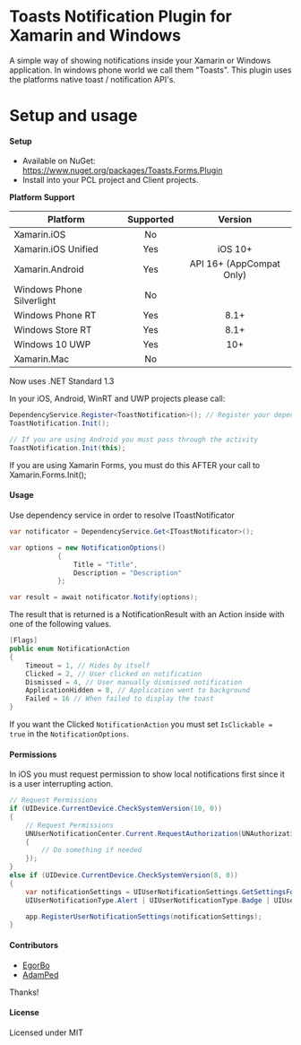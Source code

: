 Toasts Notification Plugin for Xamarin and Windows
===================

A simple way of showing notifications inside your Xamarin or Windows application. In windows phone world we call them "Toasts". This plugin uses the platforms native toast / notification API's.

Setup and usage
===================
#### Setup
* Available on NuGet: https://www.nuget.org/packages/Toasts.Forms.Plugin
* Install into your PCL project and Client projects.

**Platform Support**

|Platform|Supported|Version|
| ------------------- | :-----------: | :------------------: |
|Xamarin.iOS|No||
|Xamarin.iOS Unified|Yes|iOS 10+|
|Xamarin.Android|Yes|API 16+ (AppCompat Only)|
|Windows Phone Silverlight|No||
|Windows Phone RT|Yes|8.1+|
|Windows Store RT|Yes|8.1+|
|Windows 10 UWP|Yes|10+|
|Xamarin.Mac|No||

Now uses .NET Standard 1.3

In your iOS, Android, WinRT and UWP projects please call:

```csharp
DependencyService.Register<ToastNotification>(); // Register your dependency
ToastNotification.Init();

// If you are using Android you must pass through the activity
ToastNotification.Init(this);
```

If you are using Xamarin Forms, you must do this AFTER your call to Xamarin.Forms.Init();

#### Usage
Use dependency service in order to resolve IToastNotificator
```csharp
var notificator = DependencyService.Get<IToastNotificator>();

var options = new NotificationOptions()
            {
                Title = "Title",
                Description = "Description"
            };

var result = await notificator.Notify(options);
```

The result that is returned is a NotificationResult with an Action inside with one of the following values.
```csharp
[Flags]
public enum NotificationAction
{
    Timeout = 1, // Hides by itself
    Clicked = 2, // User clicked on notification
    Dismissed = 4, // User manually dismissed notification
    ApplicationHidden = 8, // Application went to background
    Failed = 16 // When failed to display the toast
}
```

If you want the Clicked `NotificationAction` you must set `IsClickable = true` in the `NotificationOptions`.

#### Permissions

In iOS you must request permission to show local notifications first since it is a user interrupting action.

```csharp
// Request Permissions
if (UIDevice.CurrentDevice.CheckSystemVersion(10, 0))
{
    // Request Permissions
    UNUserNotificationCenter.Current.RequestAuthorization(UNAuthorizationOptions.Alert | UNAuthorizationOptions.Badge | UNAuthorizationOptions.Sound, (granted, error) =>
    {
        // Do something if needed
    });
}
else if (UIDevice.CurrentDevice.CheckSystemVersion(8, 0))
{
    var notificationSettings = UIUserNotificationSettings.GetSettingsForTypes(
    UIUserNotificationType.Alert | UIUserNotificationType.Badge | UIUserNotificationType.Sound, null);

    app.RegisterUserNotificationSettings(notificationSettings);
}
```

#### Contributors
* [EgorBo](https://github.com/EgorBo)
* [AdamPed](https://github.com/AdamPed)

Thanks!

#### License
Licensed under MIT
